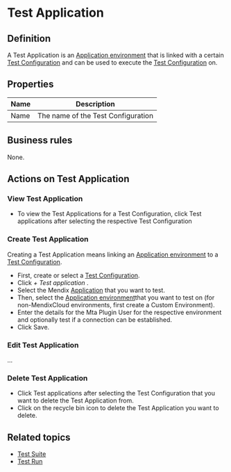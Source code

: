 # Test Application 

## Definition

A Test Application is an [Application environment](application-environment) that is linked with a certain [Test Configuration](test-configuration) and can be used to execute the [Test Configuration](test-configuration) on. 

## Properties
| Name | Description |
| ----------- | ----------- |
| Name | The name of the Test Configuration |


## Business rules

None.

## Actions on Test Application 

### View Test Application 
- To view the Test Applications for a Test Configuration, click Test applications after selecting the respective Test Configuration

### Create Test Application 
Creating a Test Application means linking an [Application environment](application-environment) to a [Test Configuration](test-configuration).
- First, create or select a [Test Configuration](test-configuration).
- Click *+ Test application* .
- Select the Mendix [Application](application) that you want to test.
- Then, select the [Application environment](application-environment)that you want to test on (for non-MendixCloud environments, first create a Custom Environment).
- Enter the details for the Mta Plugin User for the respective environment and optionally test if a connection can be established.
- Click Save.

### Edit Test Application 
...

### Delete Test Application 
- Click Test applications after selecting the Test Configuration that you want to delete the Test Application from.
- Click on the recycle bin icon to delete the Test Application you want to delete.

## Related topics
- [Test Suite](test-suite)
- [Test Run](test-run)
